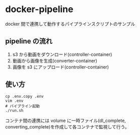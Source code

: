 # docker-pipeline

docker 間で連携して動作するパイプラインスクリプトのサンプル

## pipeline の流れ

1. s3 から動画をダウンロード(controller-container)
2. 動画から画像を生成(converter-container)
3. 画像を s3 にアップロード(controller-container)

## 使い方

```
cp .env.copy .env
vim .env
# パイプライン起動
./run.sh
```

コンテナ間の連携には volume に一時ファイル(dl_complete, converting_complete)を作成して各コンテナで監視して行う。
